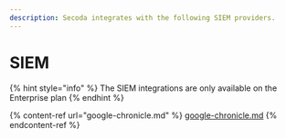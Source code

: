```yaml
---
description: Secoda integrates with the following SIEM providers.
---
```


# SIEM

{% hint style="info" %}
The SIEM integrations are only available on the Enterprise plan
{% endhint %}

{% content-ref url="google-chronicle.md" %}
[google-chronicle.md](google-chronicle.md)
{% endcontent-ref %}

